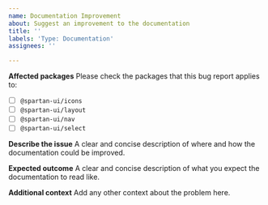 ```yaml
---
name: Documentation Improvement
about: Suggest an improvement to the documentation
title: ''
labels: 'Type: Documentation'
assignees: ''

---
```


**Affected packages**
Please check the packages that this bug report applies to:

- [ ] `@spartan-ui/icons`
- [ ] `@spartan-ui/layout`
- [ ] `@spartan-ui/nav`
- [ ] `@spartan-ui/select`

**Describe the issue**
A clear and concise description of where and how the documentation
could be improved.

**Expected outcome**
A clear and concise description of what you expect the
documentation to read like.

**Additional context**
Add any other context about the problem here.
